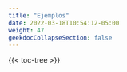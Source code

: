 ```yaml
---
title: "Ejemplos"
date: 2022-03-18T10:54:12-05:00
weight: 47
geekdocCollapseSection: false
---
```


{{< toc-tree >}}